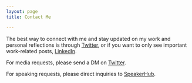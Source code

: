 ```yaml
---
layout: page
title: Contact Me

---
```

The best way to connect with me and stay updated on my work and personal reflections is through [Twitter](https://twitter.com/shaleentitle), or if you want to only see important work-related posts, [LinkedIn](https://www.linkedin.com/in/shaleentitle).

For media requests, please send a DM on [Twitter](https://twitter.com/shaleentitle).

For speaking requests, please direct inquiries to [SpeakerHub](https://speakerhub.com/speaker/shaleen-title).